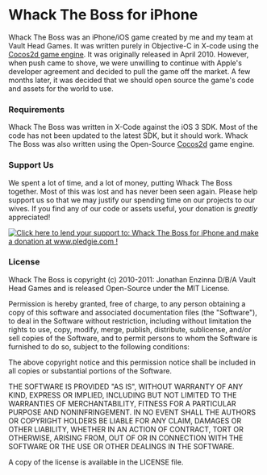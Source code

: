 Whack The Boss for iPhone
=========================

Whack The Boss was an iPhone/iOS game created by me and my team at Vault Head Games.  It was written purely in Objective-C in X-code using the 
[Cocos2d game engine](http://www.cocos2d-iphone.org/).  It was originally released in April 2010. However, when push came to shove, we were unwilling to continue 
with Apple's developer agreement and decided to pull the game off the market.  A few months later, it was decided that we should open source the game's 
code and assets for the world to use.


### Requirements ###

Whack The Boss was written in X-Code against the iOS 3 SDK.  Most of the code has not been updated to the latest SDK, but it should work.  Whack The Boss 
was also written using the Open-Source [Cocos2d](http://www.cocos2d-iphone.org/) game engine.


### Support Us ###

We spent a lot of time, and a lot of money, putting Whack The Boss together.  Most of this was lost and has never been seen again.  Please help support 
us so that we may justify our spending time on our projects to our wives.  If you find any of our code or assets useful, your donation is *greatly* 
appreciated!

[![Click here to lend your support to: Whack The Boss for iPhone and make a donation at www.pledgie.com !](https://www.pledgie.com/campaigns/15993.png?skin_name=chrome)](http://pledgie.com/campaigns/15993)


### License ###

Whack The Boss is copyright (c) 2010-2011: Jonathan Enzinna D/B/A Vault Head Games and is released Open-Source under the MIT License.

Permission is hereby granted, free of charge, to any person obtaining a copy of this software and associated documentation files (the "Software"), to deal in the Software without restriction, including without limitation the rights to use, copy, modify, merge, publish, distribute, sublicense, and/or sell copies of the Software, and to permit persons to whom the Software is furnished to do so, subject to the following conditions:

The above copyright notice and this permission notice shall be included in all copies or substantial portions of the Software.

THE SOFTWARE IS PROVIDED "AS IS", WITHOUT WARRANTY OF ANY KIND, EXPRESS OR IMPLIED, INCLUDING BUT NOT LIMITED TO THE WARRANTIES OF MERCHANTABILITY, FITNESS FOR A PARTICULAR PURPOSE AND NONINFRINGEMENT. IN NO EVENT SHALL THE AUTHORS OR COPYRIGHT HOLDERS BE LIABLE FOR ANY CLAIM, DAMAGES OR OTHER LIABILITY, WHETHER IN AN ACTION OF CONTRACT, TORT OR OTHERWISE, ARISING FROM, OUT OF OR IN CONNECTION WITH THE SOFTWARE OR THE USE OR OTHER DEALINGS IN THE SOFTWARE.

A copy of the license is available in the LICENSE file.
